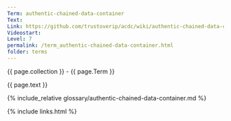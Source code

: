 ```yaml
---
Term: authentic-chained-data-container
Text: 
Link: https://github.com/trustoverip/acdc/wiki/authentic-chained-data-container.md
Videostart: 
Level: 7
permalink: /term_authentic-chained-data-container.html
folder: terms
---
```


{{ page.collection }} - {{ page.Term }}

   {{ page.text }}

{% include_relative glossary/authentic-chained-data-container.md %}

 {% include links.html %} 
